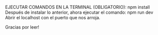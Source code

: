 EJECUTAR COMANDOS EN LA TERMINAL (OBLIGATORIO):
npm install
Después de instalar lo anterior, ahora ejecutar el comando:
npm run dev
Abrir el localhost con el puerto que nos arroja. 

Gracias por leer!

